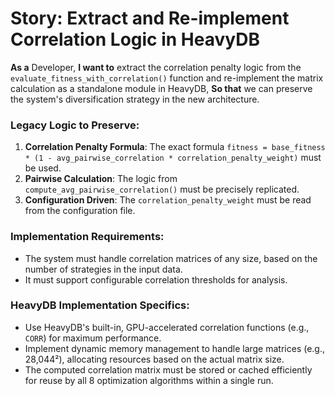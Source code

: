 # Story: Extract and Re-implement Correlation Logic in HeavyDB

**As a** Developer,
**I want to** extract the correlation penalty logic from the `evaluate_fitness_with_correlation()` function and re-implement the matrix calculation as a standalone module in HeavyDB,
**So that** we can preserve the system's diversification strategy in the new architecture.

### Legacy Logic to Preserve:

1.  **Correlation Penalty Formula**: The exact formula `fitness = base_fitness * (1 - avg_pairwise_correlation * correlation_penalty_weight)` must be used.
2.  **Pairwise Calculation**: The logic from `compute_avg_pairwise_correlation()` must be precisely replicated.
3.  **Configuration Driven**: The `correlation_penalty_weight` must be read from the configuration file.

### Implementation Requirements:

- The system must handle correlation matrices of any size, based on the number of strategies in the input data.
- It must support configurable correlation thresholds for analysis.

### HeavyDB Implementation Specifics:

- Use HeavyDB's built-in, GPU-accelerated correlation functions (e.g., `CORR`) for maximum performance.
- Implement dynamic memory management to handle large matrices (e.g., 28,044²), allocating resources based on the actual matrix size.
- The computed correlation matrix must be stored or cached efficiently for reuse by all 8 optimization algorithms within a single run.
